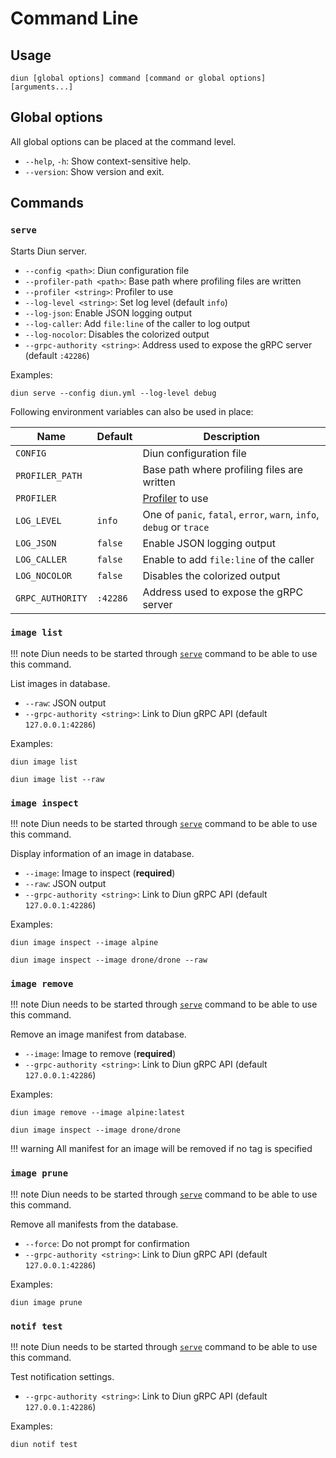 # Command Line

## Usage

```shell
diun [global options] command [command or global options] [arguments...]
```

## Global options

All global options can be placed at the command level.

* `--help`, `-h`: Show context-sensitive help.
* `--version`: Show version and exit.

## Commands

### `serve`

Starts Diun server.

* `--config <path>`: Diun configuration file
* `--profiler-path <path>`: Base path where profiling files are written
* `--profiler <string>`: Profiler to use
* `--log-level <string>`: Set log level (default `info`)
* `--log-json`: Enable JSON logging output
* `--log-caller`: Add `file:line` of the caller to log output
* `--log-nocolor`: Disables the colorized output
* `--grpc-authority <string>`: Address used to expose the gRPC server (default `:42286`)

Examples:

```shell
diun serve --config diun.yml --log-level debug
```

Following environment variables can also be used in place:

| Name               | Default       | Description   |
|--------------------|---------------|---------------|
| `CONFIG`           |               | Diun configuration file |
| `PROFILER_PATH`    |               | Base path where profiling files are written |
| `PROFILER`         |               | [Profiler](../faq.md#profiling) to use |
| `LOG_LEVEL`        | `info`        | One of `panic`, `fatal`, `error`, `warn`, `info`, `debug` or `trace` |
| `LOG_JSON`         | `false`       | Enable JSON logging output |
| `LOG_CALLER`       | `false`       | Enable to add `file:line` of the caller |
| `LOG_NOCOLOR`      | `false`       | Disables the colorized output |
| `GRPC_AUTHORITY`   | `:42286`      | Address used to expose the gRPC server |

### `image list`

!!! note
    Diun needs to be started through [`serve`](#serve) command to be able to use this command.

List images in database.

* `--raw`: JSON output
* `--grpc-authority <string>`: Link to Diun gRPC API (default `127.0.0.1:42286`)

Examples:

```shell
diun image list
```
```shell
diun image list --raw
```

### `image inspect`

!!! note
    Diun needs to be started through [`serve`](#serve) command to be able to use this command.

Display information of an image in database.

* `--image`: Image to inspect (**required**)
* `--raw`: JSON output
* `--grpc-authority <string>`: Link to Diun gRPC API (default `127.0.0.1:42286`)

Examples:

```shell
diun image inspect --image alpine
```
```shell
diun image inspect --image drone/drone --raw
```

### `image remove`

!!! note
    Diun needs to be started through [`serve`](#serve) command to be able to use this command.

Remove an image manifest from database.

* `--image`: Image to remove (**required**)
* `--grpc-authority <string>`: Link to Diun gRPC API (default `127.0.0.1:42286`)

Examples:

```shell
diun image remove --image alpine:latest
```
```shell
diun image inspect --image drone/drone
```

!!! warning
    All manifest for an image will be removed if no tag is specified

### `image prune`

!!! note
    Diun needs to be started through [`serve`](#serve) command to be able to use this command.

Remove all manifests from the database.

* `--force`: Do not prompt for confirmation
* `--grpc-authority <string>`: Link to Diun gRPC API (default `127.0.0.1:42286`)

Examples:

```shell
diun image prune
```

### `notif test`

!!! note
    Diun needs to be started through [`serve`](#serve) command to be able to use this command.

Test notification settings.

* `--grpc-authority <string>`: Link to Diun gRPC API (default `127.0.0.1:42286`)

Examples:

```shell
diun notif test
```
